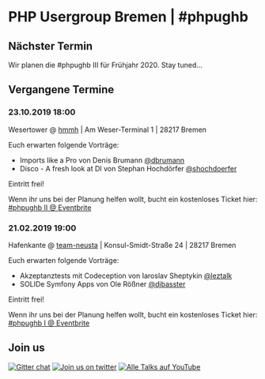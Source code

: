 # PHP Usergroup Bremen \| \#phpughb

## Nächster Termin

Wir planen die #phpughb III für Frühjahr 2020. Stay tuned...

## Vergangene Termine

### 23.10.2019 18:00

Wesertower @ [hmmh](https://www.hmmh.de/) \| Am Weser-Terminal 1 \| 28217 Bremen

Euch erwarten folgende Vorträge:

* Imports like a Pro von Denis Brumann [@dbrumann](https://twitter.com/dbrumann)
* Disco - A fresh look at DI von Stephan Hochdörfer [@shochdoerfer](https://twitter.com/shochdoerfer)

Eintritt frei!

Wenn ihr uns bei der Planung helfen wollt, bucht ein kostenloses Ticket hier: [\#phpughb II @ Eventbrite](https://www.eventbrite.de/e/php-usergroup-bremen-phpugb-ii-tickets-69413470559)

### 21.02.2019 19:00

Hafenkante @ [team-neusta](https://team-neusta.de) \| Konsul-Smidt-Straße 24 \| 28217 Bremen

Euch erwarten folgende Vorträge:

* Akzeptanztests mit Codeception von Iaroslav Sheptykin [@leztalk](https://twitter.com/leztalk)
* SOLIDe Symfony Apps von Ole Rößner [@djbasster](https://twitter.com/djbasster)

Eintritt frei!

Wenn ihr uns bei der Planung helfen wollt, bucht ein kostenloses Ticket hier: [\#phpughb I @ Eventbrite](https://www.eventbrite.de/e/php-usergroup-bremen-phpughb-i-tickets-53948554579)

## Join us

[![Gitter chat](https://badges.gitter.im/phpughb/gitter.png)](https://gitter.im/phpughb/community) [![Join us on twitter](https://img.shields.io/badge/tweet-phpughb-blue.svg)](https://twitter.com/phpughb) [![Alle Talks auf YouTube](https://img.shields.io/badge/YouTube-%23phpughb-red.svg)](https://www.youtube.com/channel/UCXbTxvL12XIWroKkycTld9w)

